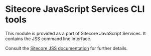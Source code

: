 # Sitecore JavaScript Services CLI tools

This module is provided as a part of Sitecore JavaScript Services. It contains the JSS command line interface.

Consult the [Sitecore JSS documentation](https://jss.sitecore.net) for further details.

